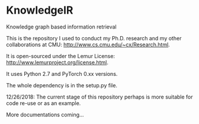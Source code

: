 # KnowledgeIR
Knowledge graph based information retrieval

This is the repository I used to conduct my Ph.D. research and my other collaborations at CMU: http://www.cs.cmu.edu/~cx/Research.html.

It is open-sourced under the Lemur License:  http://www.lemurproject.org/license.html.

It uses Python 2.7 and PyTorch 0.xx versions.

The whole dependency is in the setup.py file.

12/26/2018: The current stage of this repository perhaps is more suitable for code re-use or as an example. 

More documentations coming...




